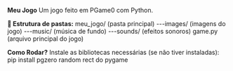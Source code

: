 **Meu Jogo**
Um jogo feito em PGame0 com Python.

**📂 Estrutura de pastas:**
meu_jogo/ (pasta principal)
---images/ (imagens do jogo)
---music/ (música de fundo)
---sounds/ (efeitos sonoros)
game.py (arquivo principal do jogo)

**Como Rodar?**
Instale as bibliotecas necessárias (se não tiver instaladas):
      pip install pgzero
      random
      rect do pygame
